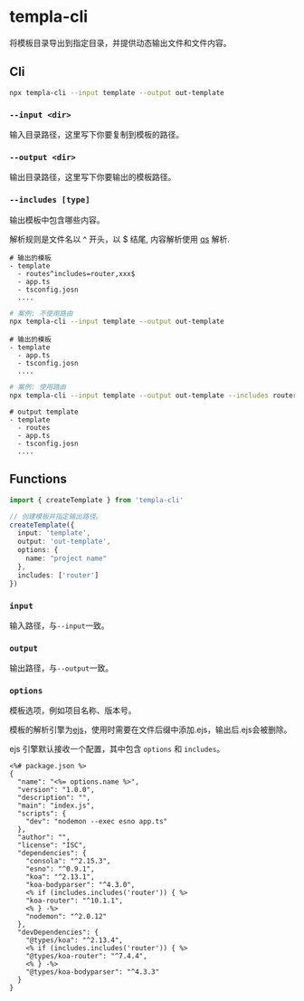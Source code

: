 # templa-cli
将模板目录导出到指定目录，并提供动态输出文件和文件内容。

## Cli

```sh
npx templa-cli --input template --output out-template
```

### `--input <dir>`

输入目录路径，这里写下你要复制到模板的路径。

### `--output <dir>`

输出目录路径，这里写下你要输出的模板路径。

### `--includes [type]`

输出模板中包含哪些内容。

解析规则是文件名以 ^ 开头，以 $ 结尾, 内容解析使用 [qs](https://github.com/ljharb/qs) 解析.

~~~
# 输出的模板
- template
  - routes^includes=router,xxx$
  - app.ts
  - tsconfig.josn
  ....
~~~

~~~sh
# 案例: 不使用路由
npx templa-cli --input template --output out-template
~~~

~~~
# 输出的模板
- template
  - app.ts
  - tsconfig.josn
  ....
~~~

~~~sh
# 案例: 使用路由
npx templa-cli --input template --output out-template --includes router
~~~

~~~
# output template
- template
  - routes
  - app.ts
  - tsconfig.josn
  ....
~~~

## Functions

~~~typescript
import { createTemplate } from 'templa-cli'

// 创建模板并指定输出路径。
createTemplate({
  input: 'template',
  output: 'out-template',
  options: {
    name: "project name"
  },
  includes: ['router']
})
~~~

### `input`

输入路径，与`--input`一致。

### `output`

输出路径，与`--output`一致。

### `options`

模板选项，例如项目名称、版本号。

模板的解析引擎为[ejs](https://ejs.bootcss.com/#docs)，使用时需要在文件后缀中添加.ejs，输出后.ejs会被删除。

ejs 引擎默认接收一个配置，其中包含 `options` 和 `includes`。

~~~ejs
<%# package.json %>
{
  "name": "<%= options.name %>",
  "version": "1.0.0",
  "description": "",
  "main": "index.js",
  "scripts": {
    "dev": "nodemon --exec esno app.ts"
  },
  "author": "",
  "license": "ISC",
  "dependencies": {
    "consola": "^2.15.3",
    "esno": "^0.9.1",
    "koa": "^2.13.1",
    "koa-bodyparser": "^4.3.0",
    <% if (includes.includes('router')) { %>
    "koa-router": "^10.1.1",
    <% } -%>
    "nodemon": "^2.0.12"
  },
  "devDependencies": {
    "@types/koa": "^2.13.4",
    <% if (includes.includes('router')) { %>
    "@types/koa-router": "^7.4.4",
    <% } -%>
    "@types/koa-bodyparser": "^4.3.3"
  }
}
~~~

